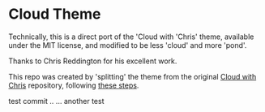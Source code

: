 # Cloud Theme

Technically, this is a direct port of the 'Cloud with 'Chris' theme, available under the MIT license, and modified to be less 'cloud' and more 'pond'.

Thanks to Chris Reddington for his excellent work.

This repo was created by 'splitting' the theme from the original [Cloud with Chris](https://github.com/chrisreddington/cloudwithchris.com) repository, following [these steps](https://docs.github.com/en/github/getting-started-with-github/splitting-a-subfolder-out-into-a-new-repository).

test commit ..
... another test
